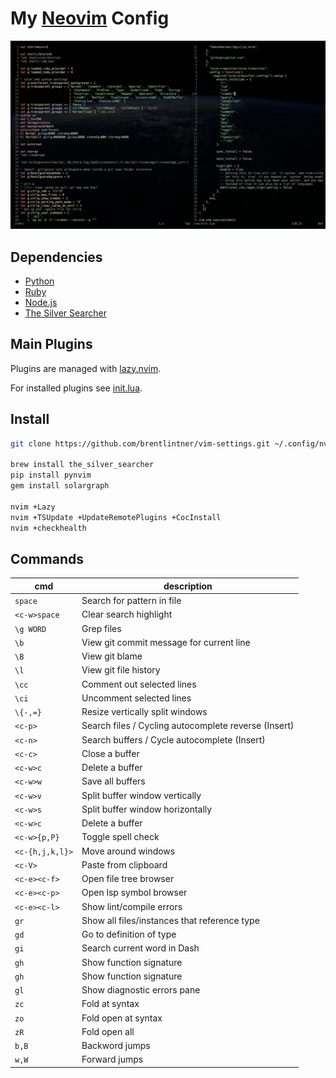 # My [Neovim](https://neovim.io/) Config

![demo with a few files open](https://raw.githubusercontent.com/brentlintner/vim-settings/master/screenshot.png)

## Dependencies

* [Python](https://pypi.org/project/pip/)
* [Ruby](https://rubygems.org/)
* [Node.js](https://nodejs.org/)
* [The Silver Searcher](https://github.com/ggreer/the_silver_searcher)

## Main Plugins

Plugins are managed with [lazy.nvim](https://lazy.folke.io).

For installed plugins see [init.lua](init.lua).

## Install
```sh
git clone https://github.com/brentlintner/vim-settings.git ~/.config/nvim

brew install the_silver_searcher
pip install pynvim
gem install solargraph

nvim +Lazy
nvim +TSUpdate +UpdateRemotePlugins +CocInstall
nvim +checkhealth
```

## Commands

| cmd              | description                     |
| ---              | ---                             |
| `space`          | Search for pattern in file      |
| `<c-w>space`   | Clear search highlight          |
| `\g WORD`       | Grep files                      |
| `\b`    | View git commit message for current line              |
| `\B`       | View git blame                      |
| `\l`       | View git file history                      |
| `\cc`       | Comment out selected lines           |
| `\ci`       | Uncomment selected lines           |
| `\{-,=}`         | Resize vertically split windows |
| `<c-p>`         | Search files / Cycling autocomplete reverse (Insert)              |
| `<c-n>`         | Search buffers / Cycle autocomplete (Insert)  |
| `<c-c>`       | Close a buffer |
| `<c-w>c`       | Delete a buffer |
| `<c-w>w`             | Save all buffers                |
| `<c-w>v` | Split buffer window vertically             |
| `<c-w>s` | Split buffer window horizontally             |
| `<c-w>c` | Delete a buffer             |
| `<c-w>{p,P}`   | Toggle spell check              |
| `<c-{h,j,k,l}>` | Move around windows             |
| `<c-V>`         | Paste from clipboard            |
| `<c-e><c-f>`       | Open file tree browser          |
| `<c-e><c-p>`       | Open lsp symbol browser          |
| `<c-e><c-l>`       | Show lint/compile errors          |
| `gr`             | Show all files/instances that reference type                |
| `gd`             | Go to definition of type                |
| `gi`             | Search current word in Dash                |
| `gh`             | Show function signature  |
| `gh`             | Show function signature  |
| `gl`             | Show diagnostic errors pane  |
| `zc`             | Fold at syntax  |
| `zo`             | Fold open at syntax  |
| `zR`             | Fold open all  |
| `b,B`             | Backword jumps |
| `w,W`             | Forward jumps  |
